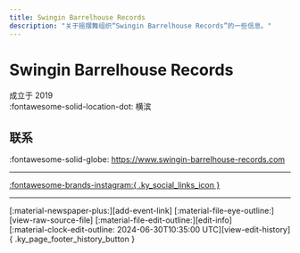 ```yaml
---
title: Swingin Barrelhouse Records
description: "关于摇摆舞组织“Swingin Barrelhouse Records”的一些信息。"
---
```


# Swingin Barrelhouse Records

成立于 2019  
:fontawesome-solid-location-dot: 横滨  


## 联系

:fontawesome-solid-globe: <https://www.swingin-barrelhouse-records.com>  

---

 [:fontawesome-brands-instagram:{ .ky_social_links_icon }](https://instagram.com/swingin_barrelhouse_records)

---

<div class="ky_page_footer" markdown>
<div class="ky_page_footer_trailing" markdown="span">
[:material-newspaper-plus:][add-event-link]
[:material-file-eye-outline:][view-raw-source-file]
[:material-file-edit-outline:][edit-info]
</div>
<div class="ky_page_footer_leading" markdown="span">
[:material-clock-edit-outline: 2024-06-30T10:35:00 UTC][view-edit-history]{ .ky_page_footer_history_button }
</div>
</div>

[add-event-link]: https://github.com/swingdance/events/issues/new?assignees=&labels=add+event&projects=&template=02-add_entity.yml&title=%5Bja_JP%5D%20Add%20Event%3A%20%3CName%3E&region=ja_JP&province=Yokohama&city=Yokohama&org_id=swingin-barrelhouse-records "添加活动"
[view-raw-source-file]: https://github.com/swingdance/orgs/blob/main/ja_JP/swingin-barrelhouse-records.json "查看原始源文件"
[edit-info]: https://github.com/swingdance/orgs/issues/new?assignees=&labels=update+org&projects=&template=03-update_entity.yml&title=%5Bja_JP%5D%20Update%20Org%3A%20Swingin%20Barrelhouse%20Records&region=ja_JP&id=swingin-barrelhouse-records&name=Swingin%20Barrelhouse%20Records "编辑信息"

[view-edit-history]: https://github.com/swingdance/orgs/commits/main/ja_JP/swingin-barrelhouse-records.json "查看编辑历史"
